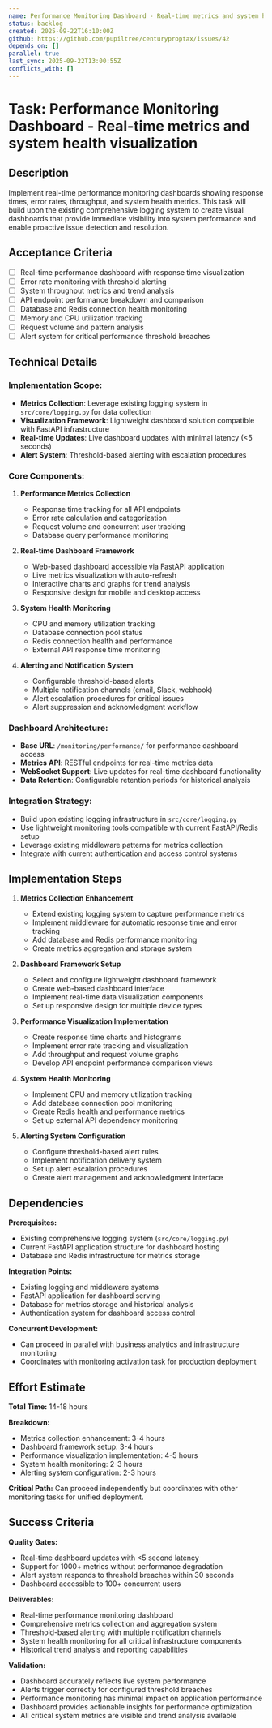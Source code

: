 ```yaml
---
name: Performance Monitoring Dashboard - Real-time metrics and system health visualization
status: backlog
created: 2025-09-22T16:10:00Z
github: https://github.com/pupiltree/centuryproptax/issues/42
depends_on: []
parallel: true
last_sync: 2025-09-22T13:00:55Z
conflicts_with: []
---
```


# Task: Performance Monitoring Dashboard - Real-time metrics and system health visualization

## Description

Implement real-time performance monitoring dashboards showing response times, error rates, throughput, and system health metrics. This task will build upon the existing comprehensive logging system to create visual dashboards that provide immediate visibility into system performance and enable proactive issue detection and resolution.

## Acceptance Criteria

- [ ] Real-time performance dashboard with response time visualization
- [ ] Error rate monitoring with threshold alerting
- [ ] System throughput metrics and trend analysis
- [ ] API endpoint performance breakdown and comparison
- [ ] Database and Redis connection health monitoring
- [ ] Memory and CPU utilization tracking
- [ ] Request volume and pattern analysis
- [ ] Alert system for critical performance threshold breaches

## Technical Details

### Implementation Scope:
- **Metrics Collection**: Leverage existing logging system in `src/core/logging.py` for data collection
- **Visualization Framework**: Lightweight dashboard solution compatible with FastAPI infrastructure
- **Real-time Updates**: Live dashboard updates with minimal latency (<5 seconds)
- **Alert System**: Threshold-based alerting with escalation procedures

### Core Components:

1. **Performance Metrics Collection**
   - Response time tracking for all API endpoints
   - Error rate calculation and categorization
   - Request volume and concurrent user tracking
   - Database query performance monitoring

2. **Real-time Dashboard Framework**
   - Web-based dashboard accessible via FastAPI application
   - Live metrics visualization with auto-refresh
   - Interactive charts and graphs for trend analysis
   - Responsive design for mobile and desktop access

3. **System Health Monitoring**
   - CPU and memory utilization tracking
   - Database connection pool status
   - Redis connection health and performance
   - External API response time monitoring

4. **Alerting and Notification System**
   - Configurable threshold-based alerts
   - Multiple notification channels (email, Slack, webhook)
   - Alert escalation procedures for critical issues
   - Alert suppression and acknowledgment workflow

### Dashboard Architecture:
- **Base URL**: `/monitoring/performance/` for performance dashboard access
- **Metrics API**: RESTful endpoints for real-time metrics data
- **WebSocket Support**: Live updates for real-time dashboard functionality
- **Data Retention**: Configurable retention periods for historical analysis

### Integration Strategy:
- Build upon existing logging infrastructure in `src/core/logging.py`
- Use lightweight monitoring tools compatible with current FastAPI/Redis setup
- Leverage existing middleware patterns for metrics collection
- Integrate with current authentication and access control systems

## Implementation Steps

1. **Metrics Collection Enhancement**
   - Extend existing logging system to capture performance metrics
   - Implement middleware for automatic response time and error tracking
   - Add database and Redis performance monitoring
   - Create metrics aggregation and storage system

2. **Dashboard Framework Setup**
   - Select and configure lightweight dashboard framework
   - Create web-based dashboard interface
   - Implement real-time data visualization components
   - Set up responsive design for multiple device types

3. **Performance Visualization Implementation**
   - Create response time charts and histograms
   - Implement error rate tracking and visualization
   - Add throughput and request volume graphs
   - Develop API endpoint performance comparison views

4. **System Health Monitoring**
   - Implement CPU and memory utilization tracking
   - Add database connection pool monitoring
   - Create Redis health and performance metrics
   - Set up external API dependency monitoring

5. **Alerting System Configuration**
   - Configure threshold-based alert rules
   - Implement notification delivery system
   - Set up alert escalation procedures
   - Create alert management and acknowledgment interface

## Dependencies

**Prerequisites:**
- Existing comprehensive logging system (`src/core/logging.py`)
- Current FastAPI application structure for dashboard hosting
- Database and Redis infrastructure for metrics storage

**Integration Points:**
- Existing logging and middleware systems
- FastAPI application for dashboard serving
- Database for metrics storage and historical analysis
- Authentication system for dashboard access control

**Concurrent Development:**
- Can proceed in parallel with business analytics and infrastructure monitoring
- Coordinates with monitoring activation task for production deployment

## Effort Estimate

**Total Time:** 14-18 hours

**Breakdown:**
- Metrics collection enhancement: 3-4 hours
- Dashboard framework setup: 3-4 hours
- Performance visualization implementation: 4-5 hours
- System health monitoring: 2-3 hours
- Alerting system configuration: 2-3 hours

**Critical Path:** Can proceed independently but coordinates with other monitoring tasks for unified deployment.

## Success Criteria

**Quality Gates:**
- Real-time dashboard updates with <5 second latency
- Support for 1000+ metrics without performance degradation
- Alert system responds to threshold breaches within 30 seconds
- Dashboard accessible to 100+ concurrent users

**Deliverables:**
- Real-time performance monitoring dashboard
- Comprehensive metrics collection and aggregation system
- Threshold-based alerting with multiple notification channels
- System health monitoring for all critical infrastructure components
- Historical trend analysis and reporting capabilities

**Validation:**
- Dashboard accurately reflects live system performance
- Alerts trigger correctly for configured threshold breaches
- Performance monitoring has minimal impact on application performance
- Dashboard provides actionable insights for performance optimization
- All critical system metrics are visible and trend analysis available